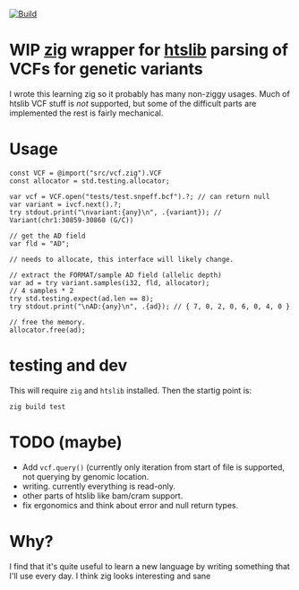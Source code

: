 [![Build](https://github.com/brentp/hts-zig/actions/workflows/build.yml/badge.svg)](https://github.com/brentp/hts-zig/actions/workflows/build.yml)

# WIP [zig](https://ziglang.org) wrapper for [htslib](htslib.org) parsing of VCFs for genetic variants

I wrote this learning zig so it probably has many non-ziggy usages.
Much of htslib VCF stuff is *not* supported, but some of the difficult parts are
implemented the rest is fairly mechanical.


# Usage

```zig
const VCF = @import("src/vcf.zig").VCF
const allocator = std.testing.allocator;

var vcf = VCF.open("tests/test.snpeff.bcf").?; // can return null
var variant = ivcf.next().?;
try stdout.print("\nvariant:{any}\n", .{variant}); // Variant(chr1:30859-30860 (G/C))

// get the AD field
var fld = "AD";

// needs to allocate, this interface will likely change.

// extract the FORMAT/sample AD field (allelic depth)
var ad = try variant.samples(i32, fld, allocator);
// 4 samples * 2
try std.testing.expect(ad.len == 8);
try stdout.print("\nAD:{any}\n", .{ad}); // { 7, 0, 2, 0, 6, 0, 4, 0 }

// free the memory.
allocator.free(ad);
```

# testing and dev

This will require `zig` and `htslib` installed.
Then the startig point is:
```
zig build test
```

# TODO (maybe)

+ Add `vcf.query()` (currently only iteration from start of file is supported,
  not querying by genomic location.
+ writing. currently everything is read-only.
+ other parts of htslib like bam/cram support.
+ fix ergonomics and think about error and null return types.

# Why?

I find that it's quite useful to learn a new language by writing something that
I'll use every day. I think zig looks interesting and sane
